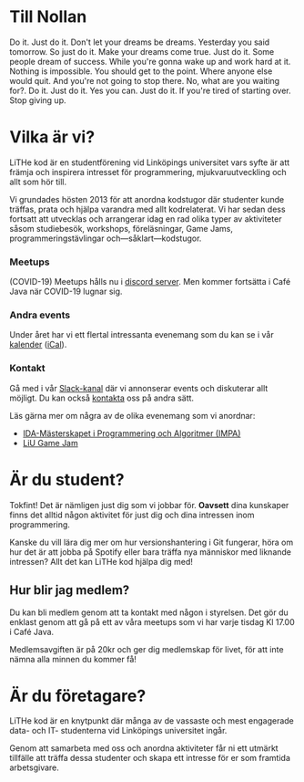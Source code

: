 <div id="important-information">
	<h1>Till Nollan</h1>
	<p>
	Do it.  Just do it.  Don't let your dreams be dreams.  Yesterday you
	said tomorrow.  So just do it.  Make your dreams come true.  Just do it.
	Some people dream of success.  While you're gonna wake up and work hard at
	it.  Nothing is impossible.  You should get to the point.  Where anyone
	else would quit.  And you're not going to stop there.  No, what are you
	waiting for?.  Do it.  Just do it.  Yes you can.  Just do it.  If you're
	tired of starting over.  Stop giving up.
	</p>
</div>

# Vilka är vi?

LiTHe kod är en studentförening vid Linköpings universitet vars syfte
är att främja och inspirera intresset för programmering,
mjukvaruutveckling och allt som hör till.

Vi grundades hösten 2013 för att anordna kodstugor där studenter kunde träffas,
prata och hjälpa varandra med allt kodrelaterat.
Vi har sedan dess fortsatt att utvecklas och arrangerar
idag en rad olika typer av aktiviteter såsom studiebesök, workshops,
föreläsningar, Game Jams, programmeringstävlingar och—såklart—kodstugor.

<div id="introduction">
	<div class="intro-card">
		<h3>Meetups</h3>
		<i class="symbol fas fa-mug-hot"></i>
		<p>
			(COVID-19) Meetups hålls nu i <a href="https://discord.gg/UG5YYsN">discord server</a>.
			Men kommer fortsätta i Café Java när COVID-19 lugnar sig.
		</p>
	</div>
	<div class="intro-card">
		<h3>Andra events</h3>
		<i class="symbol fas fa-calendar-day"></i>
		<p>
			Under året har vi ett flertal intressanta evenemang som du kan se i vår <a
			href="https://calendar.google.com/calendar/b/0?cid=bGl0aGVrb2Quc2VfZmE0bXNnbDdxcG1zZG5zNW9jNGZxNDhhZ29AZ3JvdXAuY2FsZW5kYXIuZ29vZ2xlLmNvbQ">kalender</a>
			(<a href="https://calendar.google.com/calendar/ical/lithekod.se_fa4msgl7qpmsdns5oc4fq48ago%40group.calendar.google.com/public/basic.ics">iCal</a>).
		</p>
	</div>
	<div class="intro-card">
		<h3>Kontakt</h3>
		<i class="symbol fab fa-slack"></i>
		<p>
			Gå med i vår <a href="https://lithe-kod.slack.com/">Slack-kanal</a> där vi
			annonserar events och diskuterar allt möjligt.
			Du kan också <a href="/contact/se/">kontakta</a> oss på andra sätt.
		</p>
	</div>
</div>

Läs gärna mer om några av de olika evenemang som vi anordnar:

* [IDA-Mästerskapet i Programmering och Algoritmer (IMPA)](https://www.ida.liu.se/projects/impa/new/)
* [LiU Game Jam](http://liugamejam.se/)

# Är du student?

Tokfint! Det är nämligen just dig som vi jobbar för.
**Oavsett** dina kunskaper finns det alltid någon aktivitet för just dig och
dina intressen inom programmering.

Kanske du vill lära dig mer om hur versionshantering i Git fungerar, höra om hur det är att jobba på Spotify eller bara träffa nya människor med liknande intressen? Allt det kan LiTHe kod hjälpa dig med!

## Hur blir jag medlem?
Du kan bli medlem genom att ta kontakt med någon i styrelsen.
Det gör du enklast genom att gå på ett av våra meetups som vi har varje tisdag
Kl 17.00 i Café Java.

Medlemsavgiften är på 20kr och ger dig medlemskap för livet, för att inte nämna alla minnen du kommer få!

# Är du företagare?

LiTHe kod är en knytpunkt där många av de vassaste och mest engagerade data- och IT-
studenterna vid Linköpings universitet ingår.

Genom att samarbeta med oss och anordna aktiviteter får ni ett utmärkt tillfälle
att träffa dessa studenter och skapa ett intresse för er som framtida arbetsgivare.
